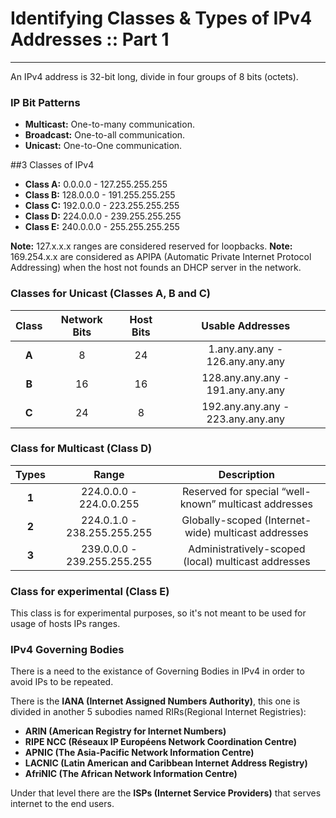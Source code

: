 #  Identifying Classes & Types of IPv4 Addresses :: Part 1 
---
An IPv4 address is 32-bit long, divide in four groups of 8 bits (octets).

### IP Bit Patterns
- **Multicast:** One-to-many communication.
- **Broadcast:** One-to-all communication.
- **Unicast:** One-to-One communication.

##3 Classes of IPv4
- **Class A:** 0.0.0.0 - 127.255.255.255
- **Class B:** 128.0.0.0 - 191.255.255.255
- **Class C:** 192.0.0.0 - 223.255.255.255
- **Class D:** 224.0.0.0 - 239.255.255.255
- **Class E:** 240.0.0.0 - 255.255.255.255

**Note:** 127.x.x.x ranges are considered reserved for loopbacks.
**Note:** 169.254.x.x are considered as APIPA (Automatic Private Internet Protocol Addressing) when the host not founds an DHCP server in the network.

### Classes for Unicast (Classes A, B and C)

|Class|Network Bits|Host Bits|Usable Addresses|
|:-:|:-:|:-:|:-:|
|**A**|8|24|1.any.any.any - 126.any.any.any|
|**B**|16|16|128.any.any.any - 191.any.any.any|
|**C**|24|8|192.any.any.any - 223.any.any.any|

### Class for Multicast (Class D)

|Types|Range|Description|
|:-:|:-:|:-:|
|**1**|224.0.0.0 - 224.0.0.255|Reserved for special “well-known” multicast addresses|
|**2**|224.0.1.0 - 238.255.255.255|Globally-scoped (Internet-wide) multicast addresses|
|**3**|239.0.0.0 - 239.255.255.255|Administratively-scoped (local) multicast addresses|

### Class for experimental (Class E)

This class is for experimental purposes, so it's not meant to be used for usage of hosts IPs ranges.

### IPv4 Governing Bodies

There is a need to the existance of Governing Bodies in IPv4 in order to avoid IPs to be repeated.

There is the **IANA (Internet Assigned Numbers Authority)**, this one is divided in another 5 subodies named RIRs(Regional Internet Registries):

- **ARIN (American Registry for Internet Numbers)**
- **RIPE NCC (Réseaux IP Européens Network Coordination Centre)**
- **APNIC (The Asia-Pacific Network Information Centre)**
- **LACNIC (Latin American and Caribbean Internet Address Registry)**
- **AfriNIC (The African Network Information Centre)**

Under that level there are the **ISPs (Internet Service Providers)** that serves internet to the end users.
